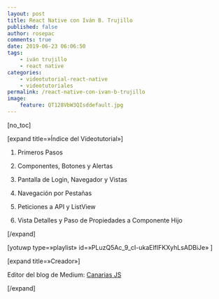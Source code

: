 ```yaml
---
layout: post
title: React Native con Iván B. Trujillo
published: false
author: rosepac
comments: true
date: 2019-06-23 06:06:50
tags:
    - iván trujillo
    - react native
categories:
    - videotutorial-react-native
    - videotutoriales
permalink: /react-native-con-ivan-b-trujillo
image:
    feature: QT128VbW3QIsddefault.jpg
---
```

[no_toc]
  
[expand title=&#187;Índice del Vídeotutorial&#187;]
  
1. Primeros Pasos
  
2. Componentes, Botones y Alertas
  
3. Pantalla de Login, Navegador y Vistas
  
4. Navegación por Pestañas
  
5. Peticiones a API y ListView
  
6. Vista Detalles y Paso de Propiedades a Componente Hijo
  
[/expand]

[yotuwp type=&#187;playlist&#187; id=&#187;PLuzQ5Ac\_9\_cI-ukaElfIFKXyhLsADBiJe&#187; ]

[expand title=&#187;Creador&#187;]
  
Editor del blog de Medium: [Canarias JS][1]
  
[/expand]

 [1]: https://medium.com/canariasjs "Ivan B. Trujillo es editor de Canarias JS"